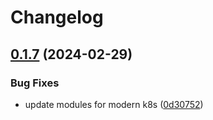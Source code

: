# Changelog

## [0.1.7](https://github.com/Jmainguy/k8sDrainReport/compare/v0.1.6...v0.1.7) (2024-02-29)


### Bug Fixes

* update modules for modern k8s ([0d30752](https://github.com/Jmainguy/k8sDrainReport/commit/0d307522ca33c80fd18608f0300614a705e95d21))
